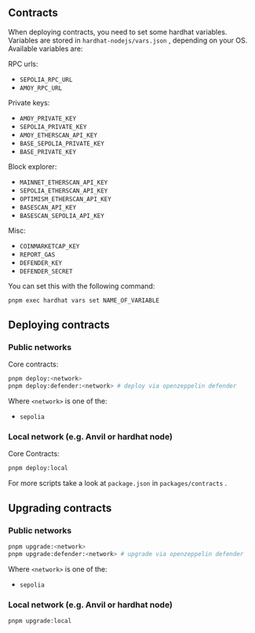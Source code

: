 ## Contracts

When deploying contracts, you need to set some hardhat variables. Variables are stored in `hardhat-nodejs/vars.json` , depending on your OS.
Available variables are:

RPC urls:
* `SEPOLIA_RPC_URL`
* `AMOY_RPC_URL`

Private keys:
* `AMOY_PRIVATE_KEY`
* `SEPOLIA_PRIVATE_KEY`
* `AMOY_ETHERSCAN_API_KEY`
* `BASE_SEPOLIA_PRIVATE_KEY`
* `BASE_PRIVATE_KEY`

Block explorer:
* `MAINNET_ETHERSCAN_API_KEY`
* `SEPOLIA_ETHERSCAN_API_KEY`
* `OPTIMISM_ETHERSCAN_API_KEY`
* `BASESCAN_API_KEY`
* `BASESCAN_SEPOLIA_API_KEY`

Misc:
* `COINMARKETCAP_KEY`
* `REPORT_GAS`
* `DEFENDER_KEY`
* `DEFENDER_SECRET`

You can set this with the following command:

```bash
pnpm exec hardhat vars set NAME_OF_VARIABLE
```

## Deploying contracts

### Public networks  

Core contracts:

```bash
pnpm deploy:<network>
pnpm deploy:defender:<network> # deploy via openzeppelin defender
```

Where `<network>` is one of the: 
* `sepolia`

### Local network (e.g. Anvil or hardhat node)

Core Contracts:

```bash
pnpm deploy:local
```

For more scripts take a look at `package.json` in `packages/contracts` .

## Upgrading contracts

### Public networks

```bash
pnpm upgrade:<network>
pnpm upgrade:defender:<network> # upgrade via openzeppelin defender
```

Where `<network>` is one of the:
* `sepolia`

### Local network (e.g. Anvil or hardhat node)

```bash
pnpm upgrade:local

```
